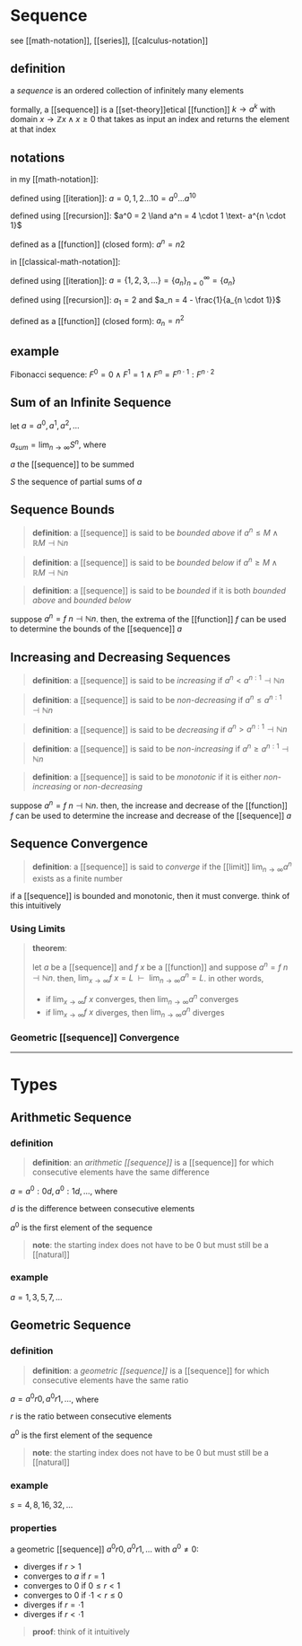 # Sequence

see [[math-notation]], [[series]], [[calculus-notation]]

## definition

a _sequence_ is an ordered collection of infinitely many elements

formally, a [[sequence]] is a [[set-theory]]etical [[function]] $k \rightarrow a^k$ with domain $x \rightarrow \mathbb Z x \land x \ge 0$ that takes as input an index and returns the element at that index

## notations

in my [[math-notation]]:

defined using [[iteration]]: $a = 0, 1, 2 \dots 10 = a^0 \dots a^{10}$

defined using [[recursion]]: $a^0 = 2 \land a^n = 4 \cdot 1 \text- a^{n \cdot 1}$

defined as a [[function]] (closed form): $a^n = n2$

in [[classical-math-notation]]:

defined using [[iteration]]: $a = \lbrace 1, 2, 3, \dots \rbrace = \lbrace a_n \rbrace_{n = 0}^{\infty} = \lbrace a_n \rbrace$

defined using [[recursion]]: $a_1 = 2$ and $a_n = 4 - \frac{1}{a_{n \cdot 1}}$

defined as a [[function]] (closed form): $a_n = n^2$

## example

Fibonacci sequence: $F^0 = 0 \land F^1 = 1 \land F^n = F^{n \cdot 1} : F^{n \cdot 2}$

## Sum of an Infinite Sequence

let $a = a^0, a^1, a^2, \dots$

$a_{sum} = \lim_{n \to \infty} S^n$, where

$a$ the [[sequence]] to be summed

$S$ the sequence of partial sums of $a$

## Sequence Bounds

> **definition**: a [[sequence]] is said to be _bounded above_ if $a^n \le M \land \mathbb R M \dashv \mathbb N n$

> **definition**: a [[sequence]] is said to be _bounded below_ if $a^n \ge M \land \mathbb R M \dashv \mathbb N n$

> **definition**: a [[sequence]] is said to be _bounded_ if it is both _bounded above_ and _bounded below_

suppose $a^n = f\ n \dashv \mathbb N n$. then, the extrema of the [[function]] $f$ can be used to determine the bounds of the [[sequence]] $a$

## Increasing and Decreasing Sequences

> **definition**: a [[sequence]] is said to be _increasing_ if $a^n < a^{n : 1} \dashv \mathbb N n$

> **definition**: a [[sequence]] is said to be _non-decreasing_ if $a^n \le a^{n : 1} \dashv \mathbb N n$

> **definition**: a [[sequence]] is said to be _decreasing_ if $a^n > a^{n : 1} \dashv \mathbb N n$

> **definition**: a [[sequence]] is said to be _non-increasing_ if $a^n \ge a^{n : 1} \dashv \mathbb N n$

> **definition**: a [[sequence]] is said to be _monotonic_ if it is either _non-increasing_ or _non-decreasing_

suppose $a^n = f\ n \dashv \mathbb N n$. then, the increase and decrease of the [[function]] $f$ can be used to determine the increase and decrease of the [[sequence]] $a$

## Sequence Convergence

> **definition**: a [[sequence]] is said to _converge_ if the [[limit]] $\lim_{n \to \infty} a^n$ exists as a finite number

if a [[sequence]] is bounded and monotonic, then it must converge. think of this intuitively

### Using Limits

> **theorem**:
>
> let $a$ be a [[sequence]] and $f\ x$ be a [[function]] and suppose $a^n = f\ n \dashv \mathbb N n$. then, $\lim_{x \to \infty} f\ x = L\ \ \vdash\ \ \lim_{n \to \infty} a^n = L$. in other words,
>
> - if $\lim_{x \to \infty} f\ x$ converges, then $\lim_{n \to \infty} a^n$ converges
> - if $\lim_{x \to \infty} f\ x$ diverges, then $\lim_{n \to \infty} a^n$ diverges

### Geometric [[sequence]] Convergence

---

# Types

## Arithmetic Sequence

### definition

> **definition**: an _arithmetic [[sequence]]_ is a [[sequence]] for which consecutive elements have the same difference

$a = a^0 : 0d, a^0 : 1d, \dots$, where

$d$ is the difference between consecutive elements

$a^0$ is the first element of the sequence

> **note**: the starting index does not have to be $0$ but must still be a [[natural]]

### example

$a = 1, 3, 5, 7, \dots$

## Geometric Sequence

### definition

> **definition**: a _geometric [[sequence]]_ is a [[sequence]] for which consecutive elements have the same ratio

$a = a^0r0, a^0r1, \dots$, where

$r$ is the ratio between consecutive elements

$a^0$ is the first element of the sequence

> **note**: the starting index does not have to be $0$ but must still be a [[natural]]

### example

$s = 4, 8, 16, 32, \dots$

### properties

a geometric [[sequence]] $a^0r0, a^0r1, \dots$ with $a^0 \ne 0$:

- diverges if $r > 1$
- converges to $a$ if $r = 1$
- converges to $0$ if $0 \le r < 1$
- converges to $0$ if $\cdot 1 < r \le 0$
- diverges if $r = \cdot 1$
- diverges if $r < \cdot 1$

> **proof**: think of it intuitively
